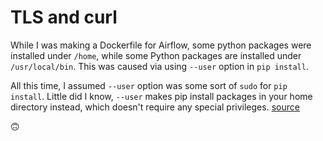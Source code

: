 # TLS and curl

While I was making a Dockerfile for Airflow, some python packages were installed under `/home`, while some Python packages are installed under `/usr/local/bin`. This was caused via using `--user` option in `pip install`.

All this time, I assumed `--user` option was some sort of `sudo` for `pip install`. Little did I know, `--user` makes pip install packages in your home directory instead, which doesn't require any special privileges. [source](https://stackoverflow.com/a/42989020)

🙃